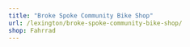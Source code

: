 ```yaml
---
title: "Broke Spoke Community Bike Shop"
url: /lexington/broke-spoke-community-bike-shop/
shop: Fahrrad
---
```


